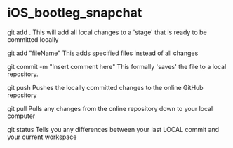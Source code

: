 # iOS_bootleg_snapchat

git add .
    This will add all local changes to a 'stage' that is ready to be committed locally
  
git add "fileName"
    This adds specified files instead of all changes
  
git commit -m "Insert comment here"
    This formally 'saves' the file to a local repository.

git push
    Pushes the locally committed changes to the online GitHub repository

git pull
    Pulls any changes from the online repository down to your local computer

git status
    Tells you any differences between your last LOCAL commit and your current workspace
